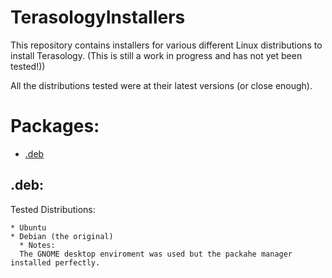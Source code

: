 # TerasologyInstallers
This repository contains installers for various different Linux distributions to install Terasology. (This is still a work in progress and has not yet been tested!))

All the distributions tested were at their latest versions (or close enough).

# Packages:
  * [.deb](README.md#.deb)
  

## .deb:  
   Tested Distributions:  
    
    * Ubuntu
    * Debian (the original)
      * Notes:
      The GNOME desktop enviroment was used but the packahe manager installed perfectly.
     
